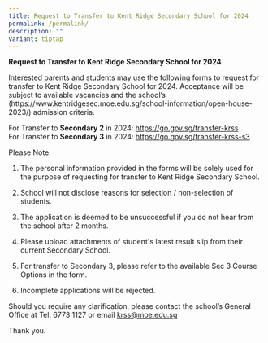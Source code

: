 ```yaml
---
title: Request to Transfer to Kent Ridge Secondary School for 2024
permalink: /permalink/
description: ""
variant: tiptap
---
```

<p><strong>Request to Transfer to Kent Ridge Secondary School for 2024</strong></p><p>Interested parents and students may use the following forms to request for transfer to Kent Ridge Secondary School for 2024. Acceptance will be subject to available vacancies and the school’s (https://www.kentridgesec.moe.edu.sg/school-information/open-house-2023/) admission criteria.</p><p>For Transfer to <strong>Secondary 2</strong> in 2024: <a href="https://go.gov.sg/transfer-krss" rel="noopener noreferrer nofollow" target="_blank">https://go.gov.sg/transfer-krss </a><br>For Transfer to <strong>Secondary 3</strong> in 2024: <a href="https://go.gov.sg/transfer-krss-s3" rel="noopener noreferrer nofollow" target="_blank">https://go.gov.sg/transfer-krss-s3</a></p><p>Please Note:</p><ol data-tight="true" class="tight"><li><p>The personal information provided in the forms will be solely used for the purpose of requesting for transfer to Kent Ridge Secondary School.</p></li><li><p>School will not disclose reasons for selection / non-selection of students.</p></li><li><p>The application is deemed to be unsuccessful if you do not hear from the school after 2 months.</p></li><li><p>Please upload attachments of student's latest result slip from their current Secondary School.</p></li><li><p>For transfer to Secondary 3, please refer to the available Sec 3 Course Options in the form.</p></li><li><p>Incomplete applications will be rejected.</p></li></ol><p>Should you require any clarification, please contact the school’s General Office at Tel: 6773 1127 or email <a href="mailto:krss@moe.edu.sg" rel="noopener noreferrer nofollow" target="_blank">krss@moe.edu.sg</a></p><p>Thank you.</p>